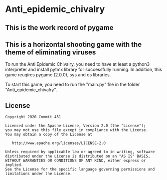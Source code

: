 # Anti_epidemic_chivalry
## This is the work record of pygame
## This is a horizontal shooting game with the theme of eliminating viruses
To run the Anti Epidemic Chivalry, you need to have at least a python3 interpreter and install pytmx library for successfully running.
In addition, this game reuqires pygame (2.0.0), sys and os libraries.


To start this game, you need to run the "main.py" file in the folder "Anti_epidemic_chivalry".

License
--------

    Copyright 2020 Commit 451

    Licensed under the Apache License, Version 2.0 (the "License");
    you may not use this file except in compliance with the License.
    You may obtain a copy of the License at

       http://www.apache.org/licenses/LICENSE-2.0

    Unless required by applicable law or agreed to in writing, software
    distributed under the License is distributed on an "AS IS" BASIS,
    WITHOUT WARRANTIES OR CONDITIONS OF ANY KIND, either express or implied.
    See the License for the specific language governing permissions and
    limitations under the License.